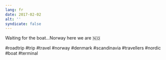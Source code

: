 ```yaml
---
lang: fr
date: 2017-02-02
alt: ''
syndicate: false
---
```


Waiting for the boat...Norway here we are 🇳🇴

#roadtrip #trip #travel #norway #denmark #scandinavia #travellers #nordic #boat #terminal
